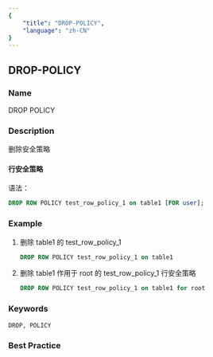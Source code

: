 ```yaml
---
{
    "title": "DROP-POLICY",
    "language": "zh-CN"
}
---
```


<!--
Licensed to the Apache Software Foundation (ASF) under one
or more contributor license agreements.  See the NOTICE file
distributed with this work for additional information
regarding copyright ownership.  The ASF licenses this file
to you under the Apache License, Version 2.0 (the
"License"); you may not use this file except in compliance
with the License.  You may obtain a copy of the License at

  http://www.apache.org/licenses/LICENSE-2.0

Unless required by applicable law or agreed to in writing,
software distributed under the License is distributed on an
"AS IS" BASIS, WITHOUT WARRANTIES OR CONDITIONS OF ANY
KIND, either express or implied.  See the License for the
specific language governing permissions and limitations
under the License.
-->

## DROP-POLICY

### Name

DROP POLICY

### Description

删除安全策略

#### 行安全策略

语法：

```sql
DROP ROW POLICY test_row_policy_1 on table1 [FOR user];
```

### Example

1. 删除 table1 的 test_row_policy_1

   ```sql
   DROP ROW POLICY test_row_policy_1 on table1
   ```

2. 删除 table1 作用于 root 的 test_row_policy_1 行安全策略

   ```sql
   DROP ROW POLICY test_row_policy_1 on table1 for root
   ```

### Keywords

```text
DROP, POLICY
```

### Best Practice


